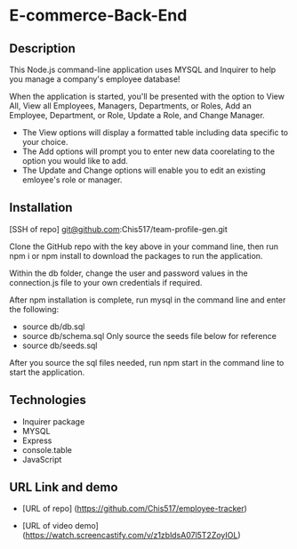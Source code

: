 # E-commerce-Back-End

## Description

This Node.js command-line application uses MYSQL and Inquirer to help you manage a company's employee database!

When the application is started, you'll be presented with the option to View All, View all Employees, Managers, Departments, or Roles, Add an Employee, Department, or Role, Update a Role, and Change Manager.

* The View options will display a formatted table including data specific to your choice. 
* The Add options will prompt you to enter new data coorelating to the option you would like to add.
* The Update and Change options will enable you to edit an existing emloyee's role or manager.


## Installation

[SSH of repo]
git@github.com:Chis517/team-profile-gen.git

Clone the GitHub repo with the key above in your command line, then run npm i or npm install to download the packages to run the application.

Within the db folder, change the user and password values in the connection.js file to your own credentials if required.

After npm installation is complete, run mysql in the command line and enter the following:
  * source db/db.sql
  * source db/schema.sql
  Only source the seeds file below for reference
  * source db/seeds.sql 

After you source the sql files needed, run npm start in the command line to start the application. 


## Technologies

* Inquirer package
* MYSQL
* Express
* console.table
* JavaScript


## URL Link and demo

* [URL of repo]
(https://github.com/Chis517/employee-tracker)

* [URL of video demo]
(https://watch.screencastify.com/v/z1zbldsA07l5T2ZoyIOL)